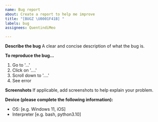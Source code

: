 ```yaml
---
name: Bug report
about: Create a report to help me improve
title: "[BUGZ \U0001F41B] "
labels: bug
assignees: QuentindiMeo

---
```


**Describe the bug**
A clear and concise description of what the bug is.

**To reproduce the bug...**
1. Go to '...'
2. Click on '....'
3. Scroll down to '....'
4. See error

**Screenshots**
If applicable, add screenshots to help explain your problem.

**Device (please complete the following information):**
 - OS: [e.g. Windows 11, iOS]
 - Interpreter [e.g. bash, python3.10]
